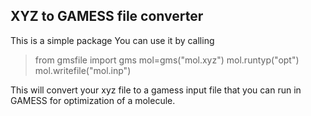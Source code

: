 ## XYZ to GAMESS file converter
This is a simple package You can use it by calling

>   from gmsfile import gms
>   mol=gms("mol.xyz")
>   mol.runtyp("opt")
>   mol.writefile("mol.inp")

This will convert your xyz file to a gamess input file that you can run
in GAMESS for optimization of a molecule.
